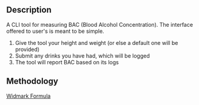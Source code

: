 ## Description

A CLI tool for measuring BAC (Blood Alcohol Concentration).
The interface offered to user's is meant to be simple. 

1. Give the tool your height and weight (or else a default one will be provided)
2. Submit any drinks you have had, which will be logged
3. The tool will report BAC based on its logs

## Methodology

[Widmark Formula](https://en.wikipedia.org/wiki/Blood_alcohol_content#Estimation_by_intake)
